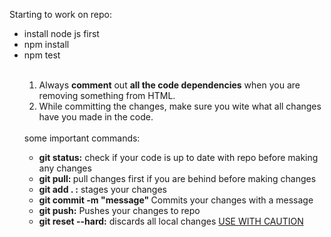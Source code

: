 Starting to work on repo:
<ul>
    <li>install node js first</li>
    <li>npm install</li>
    <li>npm test</li>
<br>
<ol>
    <li>Always <b>comment</b> out <b>all the code dependencies</b> when you are removing something from HTML.</li>
    <li>While committing the changes, make sure you wite what all changes have you made in the code.</li>
</ol>
<br>
some important commands:
<ul>
    <li><b> git status:</b> check if your code is up to date with repo before making any changes</li>
    <li><b> git pull: </b> pull changes first if you are behind before making changes</li>
    <li><b> git add . :</b> stages your changes </li>
    <li><b> git commit -m "message" </b> Commits your changes with a message</li>
    <li><b> git push:</b> Pushes your changes to repo </li>
    <li><b> git reset --hard:</b> discards all local changes   <u>USE WITH CAUTION</u></li>
</ul>
